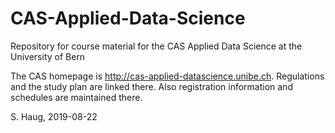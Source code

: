 # CAS-Applied-Data-Science
Repository for course material for the CAS Applied Data Science at the University of Bern

The CAS homepage is http://cas-applied-datascience.unibe.ch. Regulations and the study plan are linked there. Also registration information and schedules are maintained there. 

S. Haug, 2019-08-22
